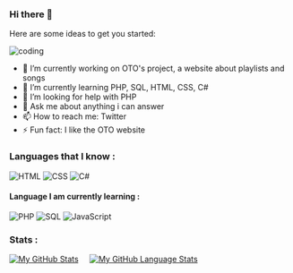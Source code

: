 ### Hi there 👋


<!--**YaZOUU/YaZOUU** is a ✨ _special_ ✨ repository because its `README.md` (this file) appears on your GitHub profile.-->


Here are some ideas to get you started:

![coding](http://cdn.lowgif.com/full/113448e7b0ab943e-.gif)
- 🔭 I’m currently working on OTO's project, a website about playlists and songs
- 🌱 I’m currently learning PHP, SQL, HTML, CSS, C#
- 🤔 I’m looking for help with PHP
- 💬 Ask me about anything i can answer
- 📫 How to reach me: Twitter
- ⚡ Fun fact: I like the OTO website

### Languages that I know :
![HTML](https://img.shields.io/badge/-HTML-E34F26?style=for-the-badge&logo=HTML5&logoColor=white)
![CSS](https://img.shields.io/badge/-CSS-1572B6?style=for-the-badge&logo=CSS3&logoColor=white)
![C#](https://img.shields.io/badge/-c%20sharp-239120?style=for-the-badge&logo=c%20sharp&logoColor=white)

#### Language I am currently learning : <br>
![PHP](https://img.shields.io/badge/-PHP-777BB4?style=for-the-badge&logo=PHP&logoColor=white)
![SQL](https://img.shields.io/badge/-SQL-4479A1?style=for-the-badge&logo=MySQL&logoColor=white)
![JavaScript](https://img.shields.io/badge/-JavaScript-F7DF1E?style=for-the-badge&logo=JavaScript&logoColor=white)


### Stats : 
[![My GitHub Stats](https://github-readme-stats.vercel.app/api/?username=YaZOUU&count_private=true&theme=tokyonight&showicons=true)]() &nbsp; &nbsp;
[![My GitHub Language Stats](https://github-readme-stats.vercel.app/api/top-langs/?username=YaZOUU&langs_count=5&theme=tokyonight)]()
